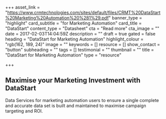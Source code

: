 +++
asset_link = "https://www.crmtechnologies.com/sites/default/files/CRMT%20DataStart%20Marketing%20Automation%20%281%29.pdf"
banner_type = "highlight"
card_subtitle = "for Marketing Automation"
card_title = "DataStart"
content_type = "Datasheet"
cta = "Read more"
cta_image = ""
date = 2017-02-03T14:04:59Z
description = ""
draft = true
gated = false
heading = "DataStart for Marketing Automation"
highlight_colour = "rgb(162, 189, 24)"
image = ""
keywords = []
resource = []
show_contact = "button"
subheading = ""
tags = []
testimonial = ""
thumbnail = ""
title = "DataStart for Marketing Automation"
type = "resource"

+++
## Maximise your Marketing Investment with DataStart

Data Services for marketing automation users to ensure a single complete and accurate data set is built and maintained to maximise campaign targeting and ROI.